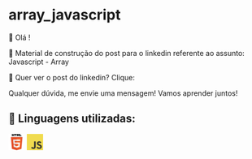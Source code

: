 # array_javascript


💜 Olá !

💬 Material de construção do post para o linkedin referente ao assunto: Javascript - Array

🚀  Quer ver o post do linkedin? Clique:


Qualquer dúvida, me envie uma mensagem! Vamos aprender juntos!


## 🚀 Linguagens utilizadas:

<code><img height="32" src="https://raw.githubusercontent.com/github/explore/80688e429a7d4ef2fca1e82350fe8e3517d3494d/topics/html/html.png" alt="HTML5"/></code>
<code><img height="32" src="https://raw.githubusercontent.com/github/explore/80688e429a7d4ef2fca1e82350fe8e3517d3494d/topics/javascript/javascript.png" alt="Javascript"/></code>


